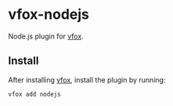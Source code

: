 # vfox-nodejs

Node.js plugin for [vfox](https://vfox.lhan.me/).

## Install

After installing [vfox](https://github.com/version-fox/vfox), install the plugin by running:

```bash
vfox add nodejs
```

